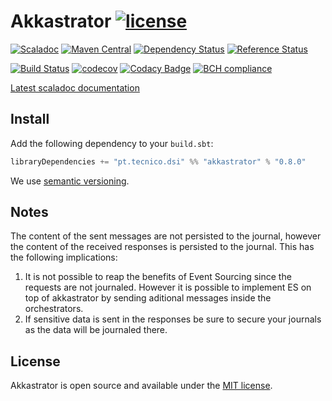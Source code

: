 # Akkastrator [![license](http://img.shields.io/:license-MIT-blue.svg)](LICENSE)
[![Scaladoc](http://javadoc-badge.appspot.com/pt.tecnico.dsi/akkastrator_2.12.svg?label=scaladoc&style=plastic&maxAge=604800)](https://ist-dsi.github.io/akkastrator/latest/api/pt/tecnico/dsi/akkastrator/index.html)
[![Maven Central](https://maven-badges.herokuapp.com/maven-central/pt.tecnico.dsi/akkastrator_2.12/badge.svg?maxAge=604800)](https://maven-badges.herokuapp.com/maven-central/pt.tecnico.dsi/akkastrator_2.12)
[![Dependency Status](https://www.versioneye.com/java/pt.tecnico.dsi:akkastrator_2.12/badge.svg?style=plastic&maxAge=604800)](https://www.versioneye.com/java/pt.tecnico.dsi:akkastrator_2.12/)
[![Reference Status](https://www.versioneye.com/java/pt.tecnico.dsi:akkastrator_2.12/reference_badge.svg?style=plastic&maxAge=604800)](https://www.versioneye.com/java/pt.tecnico.dsi:akkastrator_2.12/references)

[![Build Status](https://travis-ci.org/ist-dsi/akkastrator.svg?branch=master&style=plastic&maxAge=604800)](https://travis-ci.org/ist-dsi/akkastrator)
[![codecov](https://codecov.io/gh/ist-dsi/akkastrator/branch/master/graph/badge.svg)](https://codecov.io/gh/ist-dsi/akkastrator)
[![Codacy Badge](https://api.codacy.com/project/badge/grade/75210854e9b945df97a8408e4975a067)](https://www.codacy.com/app/IST-DSI/akkastrator)
[![BCH compliance](https://bettercodehub.com/edge/badge/ist-dsi/akkastrator)](https://bettercodehub.com/)

[Latest scaladoc documentation](https://ist-dsi.github.io/akkastrator/latest/api/pt/tecnico/dsi/akkastrator/index.html)

## Install
Add the following dependency to your `build.sbt`:
```sbt
libraryDependencies += "pt.tecnico.dsi" %% "akkastrator" % "0.8.0"
```
We use [semantic versioning](http://semver.org).


## Notes
The content of the sent messages are not persisted to the journal, however the content of the received responses is
persisted to the journal. This has the following implications:

1. It is not possible to reap the benefits of Event Sourcing since the requests are not journaled. However it is possible
to implement ES on top of akkastrator by sending aditional messages inside the orchestrators.
2. If sensitive data is sent in the responses be sure to secure your journals as the data will be journaled there. 

## License
Akkastrator is open source and available under the [MIT license](LICENSE).
